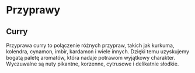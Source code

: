 # Przyprawy

## Curry

Przyprawa curry to połączenie różnych przypraw, takich jak kurkuma, kolendra,
cynamon, imbir, kardamon i wiele innych. Dzięki temu uzyskujemy bogatą paletę
aromatów, która nadaje potrawom wyjątkowy charakter. Wyczuwalne są nuty
pikantne, korzenne, cytrusowe i delikatnie słodkie.
